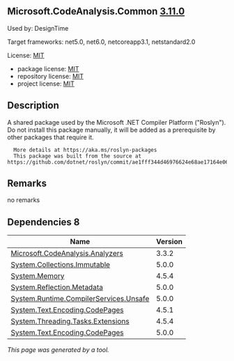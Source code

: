 Microsoft.CodeAnalysis.Common [3.11.0](https://www.nuget.org/packages/Microsoft.CodeAnalysis.Common/3.11.0)
--------------------

Used by: DesignTime

Target frameworks: net5.0, net6.0, netcoreapp3.1, netstandard2.0

License: [MIT](../../../../licenses/mit) 

- package license: [MIT](https://licenses.nuget.org/MIT) 
- repository license: [MIT](https://github.com/dotnet/roslyn) 
- project license: [MIT](https://github.com/dotnet/roslyn) 

Description
-----------
A shared package used by the Microsoft .NET Compiler Platform ("Roslyn").
      Do not install this package manually, it will be added as a prerequisite by other packages that require it.
    
      More details at https://aka.ms/roslyn-packages
      This package was built from the source at https://github.com/dotnet/roslyn/commit/ae1fff344d46976624e68ae17164e0607ab68b10.

Remarks
-----------
no remarks


Dependencies 8
-----------

|Name|Version|
|----------|:----|
|[Microsoft.CodeAnalysis.Analyzers](../../../../packages/nuget.org/microsoft.codeanalysis.analyzers/3.3.2)|3.3.2|
|[System.Collections.Immutable](../../../../packages/nuget.org/system.collections.immutable/5.0.0)|5.0.0|
|[System.Memory](../../../../packages/nuget.org/system.memory/4.5.4)|4.5.4|
|[System.Reflection.Metadata](../../../../packages/nuget.org/system.reflection.metadata/5.0.0)|5.0.0|
|[System.Runtime.CompilerServices.Unsafe](../../../../packages/nuget.org/system.runtime.compilerservices.unsafe/5.0.0)|5.0.0|
|[System.Text.Encoding.CodePages](../../../../packages/nuget.org/system.text.encoding.codepages/4.5.1)|4.5.1|
|[System.Threading.Tasks.Extensions](../../../../packages/nuget.org/system.threading.tasks.extensions/4.5.4)|4.5.4|
|[System.Text.Encoding.CodePages](../../../../packages/nuget.org/system.text.encoding.codepages/5.0.0)|5.0.0|

*This page was generated by a tool.*